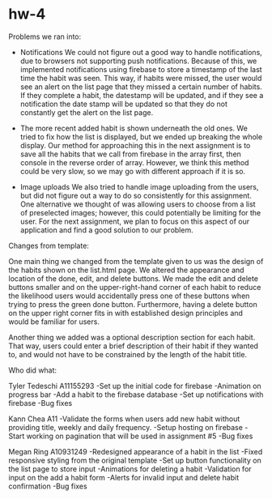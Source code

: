 # hw-4

Problems we ran into:

- Notifications
	We could not figure out a good way to handle notifications, due to browsers not supporting push notifications.  Because of this, we implemented notifications using firebase to store a timestamp of the last time the habit was seen.  This way, if habits were missed, the user would see an alert on the list page that they missed a certain number of habits.  If they complete a habit, the datestamp will be updated, and if they see a notification the date stamp will be updated so that they do not constantly get the alert on the list page.

- The more recent added habit is shown underneath the old ones. 
    We tried to fix how the list is displayed, but we ended up breaking the whole display. Our method for approaching this in the next assignment is to save all the habits that we call from firebase in the array first, then console in the reverse order of array. However, we think this method could be very slow, so we may go with different approach if it is so. 
    
- Image uploads
    We also tried to handle image uploading from the users, but did not figure out a way to do so consistently for this assignment. One alternative we thought of was allowing users to choose from a list of preselected images; however, this could potentially be limiting for the user. For the next assignment, we plan to focus on this aspect of our application and find a good solution to our problem. 
    
Changes from template:

One main thing we changed from the template given to us was the design of the habits shown on the list.html page. We altered the appearance and location of the done, edit, and delete buttons. We made the edit and delete buttons smaller and on the upper-right-hand corner of each habit to reduce the likelihood users would accidentally press one of these buttons when trying to press the green done button. Furthermore, having a delete button on the upper right corner fits in with established design principles and would be familiar for users. 

Another thing we added was a optional description section for each habit. That way, users could enter a brief description of their habit if they wanted to, and would not have to be constrained by the length of the habit title. 

Who did what:

Tyler Tedeschi A11155293
-Set up the initial code for firebase
-Animation on progress bar
-Add a habit to the firebase database
-Set up notifications with firebase
-Bug fixes

Kann Chea A11
-Validate the forms when users add new habit without providing title, weekly and daily frequency.
-Setup hosting on firebase
-Start working on pagination that will be used in assignment #5 
-Bug fixes

Megan Ring A10931249
-Redesigned appearance of a habit in the list
-Fixed responsive styling from the original template
-Set up button functionality on the list page to store input
-Animations for deleting a habit
-Validation for input on the add a habit form
-Alerts for invalid input and delete habit confirmation
-Bug fixes